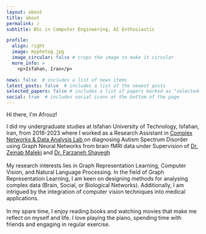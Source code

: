 ```yaml
---
layout: about
title: about
permalink: /
subtitle: BSc in Computer Engineering, AI Enthusiastic

profile:
  align: right
  image: myphotog.jpg
  image_circular: false # crops the image to make it circular
  more_info: >
    <p>Isfahan, Iran</p>

news: false  # includes a list of news items
latest_posts: false  # includes a list of the newest posts
selected_papers: false # includes a list of papers marked as "selected={true}"
social: true  # includes social icons at the bottom of the page
---
```


Hi there, I'm Afrouz!

<!-- <font size="4.5"> -->
<!-- As an AI enthusiast, I am genuinely passionate about the advancements and potential of artificial intelligence, which fuels my drive to continuously learn and grow in this field. -->
I did my undergraduate studies at Isfahan University of Technology, Isfahan, Iran, from 2018-2023 where I worked as a Research Assistant in <a href='https://malekilab.ir/'>Complex Networks & Data Analysis Lab </a> on diagnosing Autism Spectrum Disorder using Graph Neural Networks from brain fMRI data under Supervision of <a href='https://zmaleki.iut.ac.ir/'>Dr. Zeinab Maleki</a> and <a href='https://shayegh.iut.ac.ir/'>Dr. Farzaneh Shayegh </a>
<br/><br/>
My research interests lies in Graph Representation Learning, Computer Vision, and Natural Language Processing. In the field of Graph Representation Learning, I am keen on designing methods for analysing complex data (Brain, Social, or Biological Networks). 
Additionally, I am intrigued by the integration of computer vision techniques into medical applications.
<br/><br/>
In my spare time, I enjoy reading books and watching movies that make me reflect on myself and life. I love playing the piano, spending time with friends and engaging in regular exercise.

<!-- </font> -->

<!-- I am a computer science graduate with a strong passion for artificial intelligence (AI). My primary research interests lie in the exciting fields of graph representation learning, computer vision, and natural language understanding. I am particularly fascinated by their applications in healthcare, as I believe AI has the potential to revolutionize the way we approach medical diagnostics and treatment. -->


<!-- Write your biography here. Tell the world about yourself. Link to your favorite [subreddit](http://reddit.com). You can put a picture in, too. The code is already in, just name your picture `prof_pic.jpg` and put it in the `img/` folder.

Put your address / P.O. box / other info right below your picture. You can also disable any of these elements by editing `profile` property of the YAML header of your `_pages/about.md`. Edit `_bibliography/papers.bib` and Jekyll will render your [publications page](/al-folio/publications/) automatically.

Link to your social media connections, too. This theme is set up to use [Font Awesome icons](http://fortawesome.github.io/Font-Awesome/) and [Academicons](https://jpswalsh.github.io/academicons/), like the ones below. Add your Facebook, Twitter, LinkedIn, Google Scholar, or just disable all of them. -->